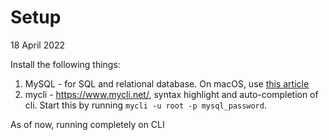 # Setup
18 April 2022

Install the following things:
1. MySQL - for SQL and relational database. On macOS, use [this article](https://flaviocopes.com/mysql-how-to-install/)
2. mycli - https://www.mycli.net/, syntax highlight and auto-completion of cli. Start this by running `mycli -u root -p mysql_password`.

As of now, running completely on CLI
